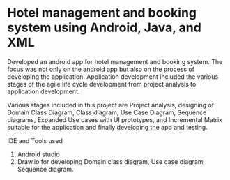 # Hotel management and booking system using Android, Java, and XML

Developed an android app for hotel management and booking system. The focus was not only on the android app but also on the process of developing the application. Application development included the various stages of the agile life cycle development from project analysis to application development.

Various stages included in this project are Project analysis, designing of Domain Class Diagram, Class diagram, Use Case Diagram, Sequence diagrams, Expanded Use cases with UI prototypes, and Incremental Matrix suitable for the application and finally developing the app and testing.

IDE and Tools used
1) Android studio
2)  Draw.io for developing Domain class diagram, Use case diagram, Sequence diagram.
